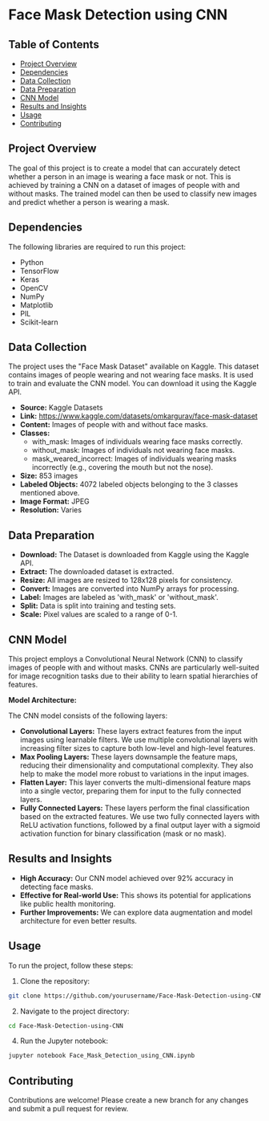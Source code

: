# Face Mask Detection using CNN

## Table of Contents
- [Project Overview](#project-overview)
- [Dependencies](#dependencies)
- [Data Collection](#data-collection)
- [Data Preparation](#data-preparation)
- [CNN Model](#cnn-model)
- [Results and Insights](#results-and-insights)
- [Usage](#usage)
- [Contributing](#contributing)

## Project Overview
The goal of this project is to create a model that can accurately detect whether a person in an image is wearing a face mask or not. This is achieved by training a CNN on a dataset of images of people with and without masks. The trained model can then be used to classify new images and predict whether a person is wearing a mask.

## Dependencies
The following libraries are required to run this project:
- Python
- TensorFlow
- Keras
- OpenCV
- NumPy
- Matplotlib
- PIL
- Scikit-learn

## Data Collection
The project uses the "Face Mask Dataset" available on Kaggle. This dataset contains images of people wearing and not wearing face masks. It is used to train and evaluate the CNN model. You can download it using the Kaggle API.
* **Source:** Kaggle Datasets
* **Link:** https://www.kaggle.com/datasets/omkargurav/face-mask-dataset
* **Content:** Images of people with and without face masks.
* **Classes:** 
    * with_mask: Images of individuals wearing face masks correctly.
    * without_mask: Images of individuals not wearing face masks.
    * mask_weared_incorrect: Images of individuals wearing masks incorrectly (e.g., covering the mouth but not the nose).
* **Size:** 853 images
* **Labeled Objects:** 4072 labeled objects belonging to the 3 classes mentioned above.
* **Image Format:** JPEG
* **Resolution:** Varies

## Data Preparation
* **Download:** The Dataset is downloaded from Kaggle using the Kaggle API.
* **Extract:** The downloaded dataset is extracted.
* **Resize:** All images are resized to 128x128 pixels for consistency.
* **Convert:** Images are converted into NumPy arrays for processing.
* **Label:** Images are labeled as 'with_mask' or 'without_mask'.
* **Split:** Data is split into training and testing sets.
* **Scale:** Pixel values are scaled to a range of 0-1.

## CNN Model
This project employs a Convolutional Neural Network (CNN) to classify images of people with and without masks. CNNs are particularly well-suited for image recognition tasks due to their ability to learn spatial hierarchies of features.

**Model Architecture:**

The CNN model consists of the following layers:
* **Convolutional Layers:** These layers extract features from the input images using learnable filters. We use multiple convolutional layers with increasing filter sizes to capture both low-level and high-level features.
* **Max Pooling Layers:** These layers downsample the feature maps, reducing their dimensionality and computational complexity. They also help to make the model more robust to variations in the input images.
* **Flatten Layer:** This layer converts the multi-dimensional feature maps into a single vector, preparing them for input to the fully connected layers.
* **Fully Connected Layers:** These layers perform the final classification based on the extracted features. We use two fully connected layers with ReLU activation functions, followed by a final output layer with a sigmoid activation function for binary classification (mask or no mask).

## Results and Insights
* **High Accuracy:** Our CNN model achieved over 92% accuracy in detecting face masks.
* **Effective for Real-world Use:** This shows its potential for applications like public health monitoring.
* **Further Improvements:** We can explore data augmentation and model architecture for even better results.

## Usage
To run the project, follow these steps:
1. Clone the repository:
```bash
git clone https://github.com/yourusername/Face-Mask-Detection-using-CNN.git
```
2. Navigate to the project directory:
```bash
cd Face-Mask-Detection-using-CNN
```
4. Run the Jupyter notebook:
```bash
jupyter notebook Face_Mask_Detection_using_CNN.ipynb
```

## Contributing
Contributions are welcome! Please create a new branch for any changes and submit a pull request for review.
